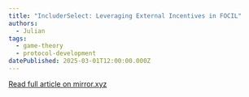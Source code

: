 ```yaml
---
title: "IncluderSelect: Leveraging External Incentives in FOCIL"
authors:
  - Julian
tags:
  - game-theory
  - protocol-development
datePublished: 2025-03-01T12:00:00.000Z
---
```


[Read full article on mirror.xyz](https://mirror.xyz/julianma.eth/G15Gs2TGfnU93t8R7fuyFjTmZGIwwhRFhNhH_M0dgGE)
